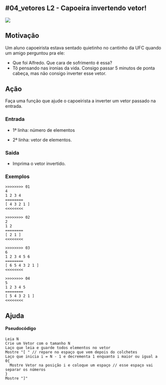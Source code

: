 ## #04_vetores L2 - Capoeira invertendo vetor!


![](__capa.jpg)

## Motivação

Um aluno capoeirista estava sentado quietinho no cantinho da UFC quando um amigo perguntou pra ele:

*   Que foi Alfredo. Que cara de sofrimento é essa?
*   Tô pensando nas ironias da vida. Consigo passar 5 minutos de ponta cabeça, mas não consigo inverter esse vetor.

## Ação

Faça uma função que ajude o capoeirista a inverter um vetor passado na entrada.

### Entrada

*   1ª linha: número de elementos

*   2ª linha: vetor de elementos.

### Saida

*   Imprima o vetor invertido.

### Exemplos

``` 
>>>>>>>> 01
4
1 2 3 4
========
[ 4 3 2 1 ]
<<<<<<<<

>>>>>>>> 02
2
1 2
========
[ 2 1 ]
<<<<<<<<

>>>>>>>> 03
6
1 2 3 4 5 6
========
[ 6 5 4 3 2 1 ]
<<<<<<<<

>>>>>>>> 04
5
1 2 3 4 5
========
[ 5 4 3 2 1 ]
<<<<<<<<
```

## Ajuda

#### Pseudocódigo
```
Leia N
Crie um Vetor com o tamanho N
Laço que leia e guarde todos elementos no vetor
Mostre "[ " // repare no espaço que vem depois do colchetes
Laço que inicia i = N - 1 e decrementa 1 enquanto i maior ou igual a 0{
  Mostre Vetor na posição i e coloque um espaço // esse espaço vai separar os números 
}
Mostre "]"
```

